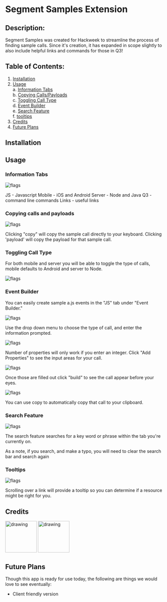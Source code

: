 # Segment Samples Extension #

## Description: ## 
Segment Samples was created for Hackweek to streamline the process of finding sample calls. Since it's creation, it has expanded in scope slightly to also include helpful links and commands for those in Q3!

## Table of Contents: ## 
1. [Installation](#installation)
2. [Usage](#usage)<BR>
  a. [Information Tabs](#information-tabs)<BR>
  b. [Copying Calls/Payloads](#copying-calls-and-payloads)<BR>
  c. [Toggling Call Type](#toggling-call-type)<BR>
  d. [Event Builder](#event-builder)<BR>
  e. [Search Feature](#search-feature)<BR>
  f. [tooltips](#Tooltips)<BR>
3. [Credits](#credits)
4. [Future Plans](#future-plans)

## Installation ##

## Usage ##

### Information Tabs ###
![flags](https://i.imgur.com/zk0ZMLy.png)

JS - Javascript
Mobile - iOS and Android
Server - Node and Java
Q3 - command line commands
Links - useful links

### Copying calls and payloads ###

![flags](https://i.imgur.com/CAplZAq.png)

Clicking "copy" will copy the sample call directly to your keyboard. Clicking 'payload' will copy the payload for that sample call. 

### Toggling Call Type ###

For both mobile and server you will be able to toggle the type of calls, mobile defaults to Android and server to Node.

![flags](https://i.imgur.com/dbkk3nJ.png)

### Event Builder ###
You can easily create sample a.js events in the "JS" tab under "Event Builder."

![flags](https://i.imgur.com/Es5vh7L.png)

Use the drop down menu to choose the type of call, and enter the information prompted. 

![flags](https://i.imgur.com/WjxOqEE.png)

Number of properties will only work if you enter an integer. Click "Add Properties" to see the input areas for your call. 

![flags](https://i.imgur.com/ADvLZG3.png)

Once those are filled out click "build" to see the call appear before your eyes. 

![flags](https://i.imgur.com/CAcm9ZC.png) 

You can use copy to automatically copy that call to your clipboard. 

### Search Feature ###

![flags](https://i.imgur.com/Ha3HdGr.png)

The search feature searches for a key word or phrase within the tab you're currently on.

As a note, if you search, and make a typo, you will need to clear the search bar and search again


### Tooltips ###

![flags](https://i.imgur.com/9jnuQFL.png)

Scrolling over a link will provide a tooltip so you can determine if a resource might be right for you.

## Credits ##

<a href="https://github.com/gezgblack)"><img src="https://avatars0.githubusercontent.com/u/7914065?s=460&v=4" alt="drawing" width="100"/></a> <a href="https://github.com/inertiawhoosh)"><img src="https://avatars0.githubusercontent.com/u/44040482?s=460&v=4 =100px" alt="drawing" width="100"/></a>

## Future Plans ##

Though this app is ready for use today, the following are things we would love to see eventually: 
- Client friendly version
